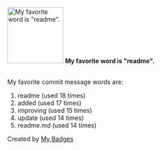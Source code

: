 <img src="https://my-badges.github.io/my-badges/favorite-word.png" alt="My favorite word is &quot;readme&quot;." title="My favorite word is &quot;readme&quot;." width="128">
<strong>My favorite word is &quot;readme&quot;.</strong>
<br><br>

My favorite commit message words are:

1. readme (used 18 times)
2. added (used 17 times)
3. improving (used 15 times)
4. update (used 14 times)
5. readme.md (used 14 times)


Created by <a href="https://github.com/my-badges/my-badges">My Badges</a>